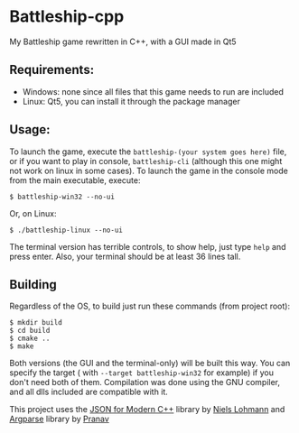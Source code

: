 # Battleship-cpp

My Battleship game rewritten in C++, with a GUI made in Qt5

## Requirements:

* Windows: none since all files that this game needs to run are included
* Linux: Qt5, you can install it through the package manager

## Usage:

To launch the game, execute the `battleship-(your system goes here)` file, or if you want to play in
console, `battleship-cli` (although this one might not work on linux in some cases). To launch the game in the console
mode from the main executable, execute:

```shell
$ battleship-win32 --no-ui
```

Or, on Linux:

```shell
$ ./battleship-linux --no-ui
```

The terminal version has terrible controls, to show help, just type `help` and press enter. Also, your terminal should
be at least 36 lines tall.

## Building

Regardless of the OS, to build just run these commands (from project root):

```shell
$ mkdir build
$ cd build
$ cmake ..
$ make
```

Both versions (the GUI and the terminal-only) will be built this way. You can specify the target (
with `--target battleship-win32` for example) if you don't need both of them. Compilation was done using the GNU
compiler, and all dlls included are compatible with it.

This project uses the [JSON for Modern C++](https://github.com/nlohmann/json) library
by [Niels Lohmann](https://github.com/nlohmann) and [Argparse](https://github.com/p-ranav/argparse) library
by [Pranav](https://github.com/p-ranav)